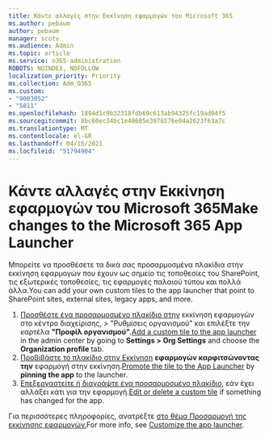 ```yaml
---
title: Κάντε αλλαγές στην Εκκίνηση εφαρμογών του Microsoft 365
ms.author: pebaum
author: pebaum
manager: scotv
ms.audience: Admin
ms.topic: article
ms.service: o365-administration
ROBOTS: NOINDEX, NOFOLLOW
localization_priority: Priority
ms.collection: Adm_O365
ms.custom:
- "9003052"
- "5811"
ms.openlocfilehash: 1894d1c9b32318fdb69c613ab94325fc19ad04f5
ms.sourcegitcommit: 8bc60ec34bc1e40685e3976576e04a2623f63a7c
ms.translationtype: MT
ms.contentlocale: el-GR
ms.lasthandoff: 04/15/2021
ms.locfileid: "51794904"
---
```

# <a name="make-changes-to-the-microsoft-365-app-launcher"></a><span data-ttu-id="f634e-102">Κάντε αλλαγές στην Εκκίνηση εφαρμογών του Microsoft 365</span><span class="sxs-lookup"><span data-stu-id="f634e-102">Make changes to the Microsoft 365 App Launcher</span></span>

<span data-ttu-id="f634e-103">Μπορείτε να προσθέσετε τα δικά σας προσαρμοσμένα πλακίδια στην εκκίνηση εφαρμογών που έχουν ως σημείο τις τοποθεσίες του SharePoint, τις εξωτερικές τοποθεσίες, τις εφαρμογές παλαιού τύπου και πολλά άλλα.</span><span class="sxs-lookup"><span data-stu-id="f634e-103">You can add your own custom tiles to the app launcher that point to SharePoint sites, external sites, legacy apps, and more.</span></span>

1. <span data-ttu-id="f634e-104">[Προσθέστε ένα προσαρμοσμένο πλακίδιο στην](https://docs.microsoft.com/microsoft-365/admin/manage/customize-the-app-launcher) εκκίνηση εφαρμογών  στο κέντρο διαχείρισης, > "Ρυθμίσεις οργανισμού" και επιλέξτε την καρτέλα **"Προφίλ οργανισμού".**</span><span class="sxs-lookup"><span data-stu-id="f634e-104">[Add a custom tile to the app launcher](https://docs.microsoft.com/microsoft-365/admin/manage/customize-the-app-launcher) in the admin center by going to  **Settings > Org Settings**  and choose the  **Organization profile** tab.</span></span>
2. <span data-ttu-id="f634e-105">[Προβιβάστε το πλακίδιο στην Εκκίνηση](https://docs.microsoft.com/microsoft-365/admin/manage/customize-the-app-launcher#promote-the-tile-to-app-launcher) **εφαρμογών καρφιτσώνοντας την** εφαρμογή στην εκκίνηση.</span><span class="sxs-lookup"><span data-stu-id="f634e-105">[Promote the tile to the App Launcher](https://docs.microsoft.com/microsoft-365/admin/manage/customize-the-app-launcher#promote-the-tile-to-app-launcher) by **pinning the app** to the launcher.</span></span>
3. <span data-ttu-id="f634e-106">[Επεξεργαστείτε ή διαγράψτε ένα προσαρμοσμένο πλακίδιο,](https://docs.microsoft.com/microsoft-365/admin/manage/customize-the-app-launcher#edit-or-delete-a-custom-tile) εάν έχει αλλάξει κάτι για την εφαρμογή.</span><span class="sxs-lookup"><span data-stu-id="f634e-106">[Edit or delete a custom tile](https://docs.microsoft.com/microsoft-365/admin/manage/customize-the-app-launcher#edit-or-delete-a-custom-tile) if something has changed for the app.</span></span>

<span data-ttu-id="f634e-107">Για περισσότερες πληροφορίες, ανατρέξτε [στο θέμα Προσαρμογή της εκκίνησης εφαρμογών.](https://docs.microsoft.com/microsoft-365/admin/manage/customize-the-app-launcher)</span><span class="sxs-lookup"><span data-stu-id="f634e-107">For more info, see [Customize the app launcher](https://docs.microsoft.com/microsoft-365/admin/manage/customize-the-app-launcher).</span></span>
